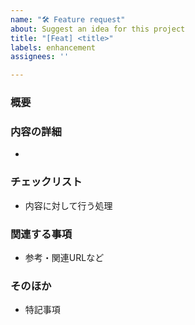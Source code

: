 ```yaml
---
name: "🛠 Feature request"
about: Suggest an idea for this project
title: "[Feat] <title>"
labels: enhancement
assignees: ''

---
```


### 概要


### 内容の詳細
- 

### チェックリスト
- 内容に対して行う処理

### 関連する事項
- 参考・関連URLなど

### そのほか
- 特記事項
